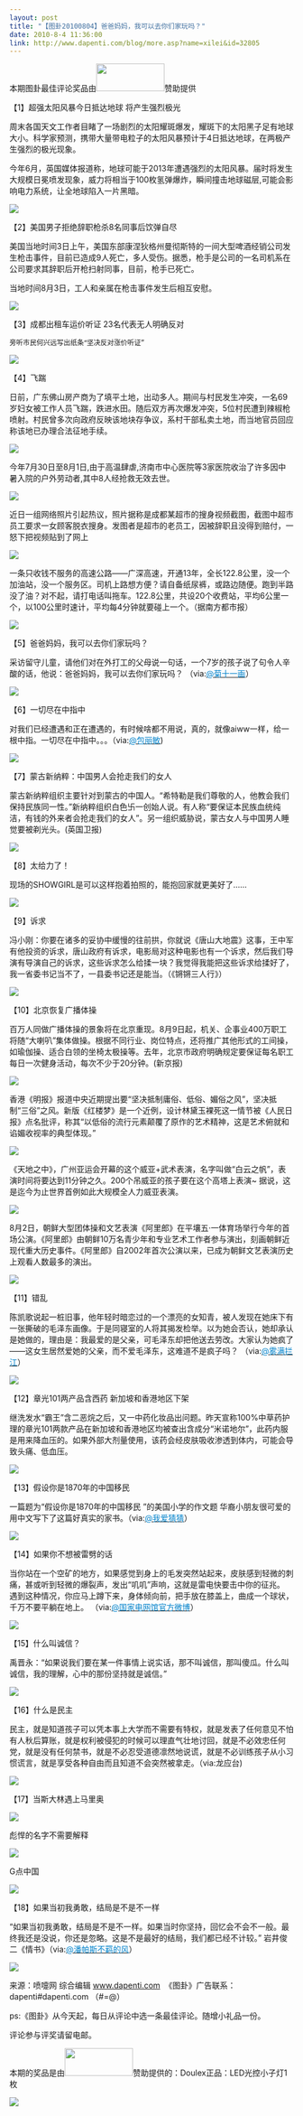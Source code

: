```yaml
---
layout: post
title: "【图卦20100804】爸爸妈妈，我可以去你们家玩吗？"
date: 2010-8-4 11:36:00
link: http://www.dapenti.com/blog/more.asp?name=xilei&id=32805
---
```


<div class="oblog_text" align="left">
<p>本期图卦最佳评论奖品由<a href="http://www.mygeek.cn/union/?af=dapenti" target="_blank"><img border="0" src="http://www.mygeek.cn/pic/1077123426.jpg" width="121" height="49"></a>赞助提供</p>
<p>【1】超强太阳风暴今日抵达地球 将产生强烈极光</p>
<p>周末各国天文工作者目睹了一场剧烈的太阳耀斑爆发，耀斑下的太阳黑子足有地球大小。科学家预测，携带大量带电粒子的太阳风暴预计于4日抵达地球，在两极产生强烈的极光现象。</p>
<p>今年6月，英国媒体报道称，地球可能于2013年遭遇强烈的太阳风暴。届时将发生大规模日冕喷发现象，威力将相当于100枚氢弹爆炸，瞬间撞击地球磁层,可能会影响电力系统，让全地球陷入一片黑暗。 </p>
<p><img style="BORDER-BOTTOM-COLOR: #000000; BORDER-TOP-COLOR: #000000; BORDER-RIGHT-COLOR: #000000; BORDER-LEFT-COLOR: #000000" border="0" src="http://ptimg.org:88/dapenti/608669bc5763/7106d9d0.jpg"></p>
<p>【2】美国男子拒绝辞职枪杀8名同事后饮弹自尽</p>
<p>美国当地时间3日上午，美国东部康涅狄格州曼彻斯特的一间大型啤酒经销公司发生枪击事件，目前已造成9人死亡，多人受伤。据悉，枪手是公司的一名司机系在公司要求其辞职后开枪扫射同事，目前，枪手已死亡。</p>
<p>当地时间8月3日，工人和亲属在枪击事件发生后相互安慰。</p>
<p><img style="BORDER-BOTTOM-COLOR: #000000; BORDER-TOP-COLOR: #000000; BORDER-RIGHT-COLOR: #000000; BORDER-LEFT-COLOR: #000000" border="0" src="http://ptimg.org:88/dapenti/975139bc5850/mcb6zjjx.jpg"></p>
<p>【3】成都出租车运价听证 23名代表无人明确反对</p>
<p><font size="2"><span style="FONT-SIZE: 12px">旁听市民何兴远写出纸条“坚决反对涨价听证</span>”</font></p>
<p><img style="BORDER-BOTTOM-COLOR: #000000; BORDER-TOP-COLOR: #000000; BORDER-RIGHT-COLOR: #000000; BORDER-LEFT-COLOR: #000000" border="0" src="http://ptimg.org:88/dapenti/829119bc5928/yw85dij4.jpg"></p>
<p>【4】飞踹</p>
<p>日前，广东佛山房产商为了填平土地，出动多人。期间与村民发生冲突，一名69岁妇女被工作人员飞踹，跌进水田。随后双方再次爆发冲突，5位村民遭到辣椒枪喷射。村民曾多次向政府反映该地块存争议，系村干部私卖土地，而当地官员回应称该地已办理合法征地手续。</p>
<p><img style="BORDER-BOTTOM-COLOR: #000000; BORDER-TOP-COLOR: #000000; BORDER-RIGHT-COLOR: #000000; BORDER-LEFT-COLOR: #000000" border="0" src="http://ptimg.org:88/dapenti/329219bc59a2/beogd7cd.jpg"></p>
<p>今年7月30日至8月1日,由于高温肆虐,济南市中心医院等3家医院收治了许多因中暑入院的户外劳动者,其中8人经抢救无效去世。</p>
<p><img style="BORDER-BOTTOM-COLOR: #000000; BORDER-TOP-COLOR: #000000; BORDER-RIGHT-COLOR: #000000; BORDER-LEFT-COLOR: #000000" border="0" src="http://ptimg.org:88/dapenti/077189bc5a69/4cjb13tb.jpg"></p>
<p>近日一组网络照片引起热议，照片据称是成都某超市的搜身视频截图，截图中超市员工要求一女顾客脱衣搜身。发图者是超市的老员工，因被辞职且没得到赔付，一怒下把视频贴到了网上</p>
<p><img style="BORDER-BOTTOM-COLOR: #000000; BORDER-TOP-COLOR: #000000; BORDER-RIGHT-COLOR: #000000; BORDER-LEFT-COLOR: #000000" border="0" src="http://ptimg.org:88/dapenti/393909bc5adf/jv23wnvk.jpg"></p>
<p>一条只收钱不服务的高速公路——广深高速，开通13年，全长122.8公里，没一个加油站，没一个服务区。司机上路想方便？请自备纸尿裤，或路边随便。跑到半路没了油？对不起，请打电话叫拖车。122.8公里，共设20个收费站，平均6公里一个，以100公里时速计，平均每4分钟就要碰上一个。（据南方都市报） </p>
<p><img style="BORDER-BOTTOM-COLOR: #000000; BORDER-TOP-COLOR: #000000; BORDER-RIGHT-COLOR: #000000; BORDER-LEFT-COLOR: #000000" border="0" src="http://ptimg.org:88/dapenti/895499bc5c35/028rmjyd.jpg"></p>
<p>【5】爸爸妈妈，我可以去你们家玩吗？</p>
<p>采访留守儿童，请他们对在外打工的父母说一句话，一个7岁的孩子说了句令人辛酸的话，他说：爸爸妈妈，我可以去你们家玩吗？ （via:<a href="http://t.sina.com.cn/n/%E8%8F%8A%E5%8D%81%E4%B8%80%E7%94%BB"><font color="#0082cb">@菊十一画</font></a>）</p>
<p><img style="BORDER-BOTTOM-COLOR: #000000; BORDER-TOP-COLOR: #000000; BORDER-RIGHT-COLOR: #000000; BORDER-LEFT-COLOR: #000000" border="0" src="http://ptimg.org:88/dapenti/637909bc5692/ic0hb9hj.jpg"></p>
<p>【6】一切尽在中指中</p>
<p>对我们已经遭遇和正在遭遇的，有时候啥都不用说，真的，就像aiww一样，给一根中指。一切尽在中指中。。。（via:<a href="http://t.sina.com.cn/1041212215"><font color="#0082cb">@包丽敏</font></a>)</p>
<p><img style="BORDER-BOTTOM-COLOR: #000000; BORDER-TOP-COLOR: #000000; BORDER-RIGHT-COLOR: #000000; BORDER-LEFT-COLOR: #000000" border="0" src="http://ptimg.org:88/dapenti/075339bc5bad/kqt0c18n.jpg"></p>
<p>【7】蒙古新纳粹：中国男人会抢走我们的女人</p>
<p>蒙古新纳粹组织主要针对到蒙古的中国人。“希特勒是我们尊敬的人，他教会我们保持民族同一性。”新纳粹组织白色卐一创始人说。有人称“要保证本民族血统纯洁，有钱的外来者会抢走我们的女人”。另一组织威胁说，蒙古女人与中国男人睡觉要被剃光头。(英国卫报) </p>
<p><img style="BORDER-BOTTOM-COLOR: #000000; BORDER-TOP-COLOR: #000000; BORDER-RIGHT-COLOR: #000000; BORDER-LEFT-COLOR: #000000" border="0" src="http://ptimg.org:88/dapenti/877679bc5cd7/nlansa5v.jpg"></p>
<p>【8】太给力了！</p>
<p>现场的SHOWGIRL是可以这样抱着拍照的，能抱回家就更美好了……</p>
<p><img style="BORDER-BOTTOM-COLOR: #000000; BORDER-TOP-COLOR: #000000; BORDER-RIGHT-COLOR: #000000; BORDER-LEFT-COLOR: #000000" border="0" src="http://ptimg.org:88/dapenti/438449bc5d1e/5p54uk0u.jpg"></p>
<p>【9】诉求</p>
<p>冯小刚：你要在诸多的妥协中缓慢的往前拱，你就说《唐山大地震》这事，王中军有他投资的诉求，唐山政府有诉求，电影局对这种电影也有一个诉求，然后我们导演有导演自己的诉求，这些诉求怎么给揉一块？我觉得我能把这些诉求给揉好了，我一省委书记当不了，一县委书记还是能当。（《锵锵三人行》） </p>
<p><img style="BORDER-BOTTOM-COLOR: #000000; BORDER-TOP-COLOR: #000000; BORDER-RIGHT-COLOR: #000000; BORDER-LEFT-COLOR: #000000" border="0" src="http://ptimg.org:88/dapenti/655269bc6139/wdbpv6xv.jpg"></p>
<p>【10】北京恢复广播体操</p>
<p>百万人同做广播体操的景象将在北京重现。8月9日起，机关、企事业400万职工将随“大喇叭”集体做操。根据不同行业、岗位特点，还将推广其他形式的工间操，如瑜伽操、适合白领的坐椅太极操等。去年，北京市政府明确规定要保证每名职工每日一次健身活动，每次不少于20分钟。(新京报) </p>
<p><img style="BORDER-BOTTOM-COLOR: #000000; BORDER-TOP-COLOR: #000000; BORDER-RIGHT-COLOR: #000000; BORDER-LEFT-COLOR: #000000" border="0" src="http://ptimg.org:88/dapenti/029709bc6187/kbw4vntp.jpg"></p>
<p>香港《明报》报道中央近期提出要“坚决抵制庸俗、低俗、媚俗之风”，坚决抵制“三俗”之风。新版《红楼梦》是一个近例，设计林黛玉裸死这一情节被《人民日报》点名批评，称其“以低俗的流行元素颠覆了原作的艺术精神，这是艺术俯就和谄媚收视率的典型体现。” </p>
<p><img style="BORDER-BOTTOM-COLOR: #000000; BORDER-TOP-COLOR: #000000; BORDER-RIGHT-COLOR: #000000; BORDER-LEFT-COLOR: #000000" border="0" src="http://ptimg.org:88/dapenti/058199bc61e0/k5tmmnlu.jpg"></p>
<p>《天地之中》，广州亚运会开幕的这个威亚+武术表演，名字叫做“白云之帆”，表演时间将要达到11分钟之久。200个吊威亚的孩子要在这个高塔上表演~ 据说，这是迄今为止世界首例如此大规模全人力威亚表演。</p>
<p><img style="BORDER-BOTTOM-COLOR: #000000; BORDER-TOP-COLOR: #000000; BORDER-RIGHT-COLOR: #000000; BORDER-LEFT-COLOR: #000000" border="0" src="http://ptimg.org:88/dapenti/625959bc6232/uy9yimf7.jpg"></p>
<p>8月2日，朝鲜大型团体操和文艺表演《阿里郎》在平壤五·一体育场举行今年的首场公演。《阿里郎》由朝鲜10万名青少年和专业艺术工作者参与演出，刻画朝鲜近现代重大历史事件。《阿里郎》自2002年首次公演以来，已成为朝鲜文艺表演历史上观看人数最多的演出。</p>
<p><img style="BORDER-BOTTOM-COLOR: #000000; BORDER-TOP-COLOR: #000000; BORDER-RIGHT-COLOR: #000000; BORDER-LEFT-COLOR: #000000" border="0" src="http://ptimg.org:88/dapenti/879909bc62c3/s9tvnh6d.jpg"></p>
<p>【11】错乱</p>
<p>陈凯歌说起一桩旧事，他年轻时暗恋过的一个漂亮的女知青，被人发现在她床下有一张撕破的毛泽东画像。于是同寝室的人将其揭发检举。以为她会否认，她却承认是她做的，理由是：我最爱的是父亲，可毛泽东却把他送去劳改。大家认为她疯了——这女生居然爱她的父亲，而不爱毛泽东，这难道不是疯子吗？ （via:<a href="http://t.sina.com.cn/1454884585"><font color="#0082cb">@雾满拦江</font></a>）</p>
<p><img style="BORDER-BOTTOM-COLOR: #000000; BORDER-TOP-COLOR: #000000; BORDER-RIGHT-COLOR: #000000; BORDER-LEFT-COLOR: #000000" border="0" src="http://ptimg.org:88/dapenti/035569bc630e/pnxfzcyz.jpg"></p>
<p>【12】章光101两产品含西药 新加坡和香港地区下架</p>
<p>继洗发水“霸王”含二恶烷之后，又一中药化妆品出问题。昨天宣称100%中草药护理的章光101两款产品在新加坡和香港地区均被查出含成分“米诺地尔”，此药内服是用来降血压的。如果外部大剂量使用，该药会经皮肤吸收渗透到体内，可能会导致头痛、低血压。 </p>
<p><img style="BORDER-BOTTOM-COLOR: #000000; BORDER-TOP-COLOR: #000000; BORDER-RIGHT-COLOR: #000000; BORDER-LEFT-COLOR: #000000" border="0" src="http://ptimg.org:88/dapenti/351969bc63e6/tlbe9d1h.jpg"></p>
<p>【13】假设你是1870年的中国移民</p>
<p>一篇题为“假设你是1870年的中国移民 ”的美国小学的作文题 华裔小朋友很可爱的用中文写下了这篇好真实的家书。（via:<a href="http://t.sina.com.cn/1734626797"><font color="#0082cb">@我爱猜猜</font></a>）</p>
<p><img style="BORDER-BOTTOM-COLOR: #000000; BORDER-TOP-COLOR: #000000; BORDER-RIGHT-COLOR: #000000; BORDER-LEFT-COLOR: #000000" border="0" src="http://ptimg.org:88/dapenti/490879bc6478/tlm8ty80.jpg"></p>
<p>【14】如果你不想被雷劈的话</p>
<p>当你站在一个空矿的地方，如果感觉到身上的毛发突然站起来，皮肤感到轻微的刺痛，甚或听到轻微的爆裂声，发出“叽叽”声响，这就是雷电快要击中你的征兆。 遇到这种情况，你应马上蹲下来，身体倾向前，把手放在膝盖上，曲成一个球状，千万不要平躺在地上。 （via:<a href="http://t.sina.com.cn/1658027287"><font color="#0082cb">@国家电网馆官方微博</font></a>）</p>
<p><img style="BORDER-BOTTOM-COLOR: #000000; BORDER-TOP-COLOR: #000000; BORDER-RIGHT-COLOR: #000000; BORDER-LEFT-COLOR: #000000" border="0" src="http://ptimg.org:88/dapenti/754239bc6587/vavti6n7.jpg"></p>
<p>【15】什么叫诚信？</p>
<p>禹晋永：“如果说我们要在某一件事情上说实话，那不叫诚信，那叫傻瓜。什么叫诚信，我的理解，心中的那份坚持就是诚信。”</p>
<p><img style="BORDER-BOTTOM-COLOR: #000000; BORDER-TOP-COLOR: #000000; BORDER-RIGHT-COLOR: #000000; BORDER-LEFT-COLOR: #000000" border="0" src="http://ptimg.org:88/dapenti/416689bc6635/nofcljo9.jpg"></p>
<p>【16】什么是民主</p>
<p>民主，就是知道孩子可以凭本事上大学而不需要有特权，就是发表了任何意见不怕有人秋后算账，就是权利被侵犯的时候可以理直气壮地讨回，就是不必效忠任何党，就是没有任何禁书，就是不必忍受道德凛然地说谎，就是不必训练孩子从小习惯谎言，就是享受各种自由而且知道不会突然被拿走。（via:龙应台)</p>
<p><img style="BORDER-BOTTOM-COLOR: #000000; BORDER-TOP-COLOR: #000000; BORDER-RIGHT-COLOR: #000000; BORDER-LEFT-COLOR: #000000" border="0" src="http://ptimg.org:88/dapenti/725079bc66ac/agwhg8x1.jpg"></p>
<p>【17】当斯大林遇上马里奥</p>
<p><img style="BORDER-BOTTOM-COLOR: #000000; BORDER-TOP-COLOR: #000000; BORDER-RIGHT-COLOR: #000000; BORDER-LEFT-COLOR: #000000" border="0" src="http://ptimg.org:88/dapenti/665529bc6816/sv0c9bqz.jpg"></p>
<p>彪悍的名字不需要解释</p>
<p><img style="BORDER-BOTTOM-COLOR: #000000; BORDER-TOP-COLOR: #000000; BORDER-RIGHT-COLOR: #000000; BORDER-LEFT-COLOR: #000000" border="0" src="http://ptimg.org:88/dapenti/017179bc6815/vw62a2km.jpg"></p>
<p>G点中国</p>
<p><img style="BORDER-BOTTOM-COLOR: #000000; BORDER-TOP-COLOR: #000000; BORDER-RIGHT-COLOR: #000000; BORDER-LEFT-COLOR: #000000" border="0" src="http://ptimg.org:88/dapenti/232949bc6813/zxpgqnr9.jpg"></p>
<p>【18】如果当初我勇敢，结局是不是不一样</p>
<p>“如果当初我勇敢，结局是不是不一样。如果当时你坚持，回忆会不会不一般。最终我还是没说，你还是忽略。这是不是最好的结局，我们都已经不计较。” 岩井俊二《情书》（via:<a href="http://t.sina.com.cn/1639650452"><font color="#0082cb">@潘帕斯不羁的风</font></a>） </p>
<p><img style="BORDER-BOTTOM-COLOR: #000000; BORDER-TOP-COLOR: #000000; BORDER-RIGHT-COLOR: #000000; BORDER-LEFT-COLOR: #000000" border="0" src="http://ptimg.org:88/dapenti/133489bc6778/bjoreij7.jpg"></p>
<p>来源：喷嚏网 综合编辑 <a href="http://www.dapenti.com/">www.dapenti.com</a>&#160; 《图卦》广告联系：dapenti#dapenti.com （#=@）</p>
<p>ps:《图卦》从今天起，每日从评论中选一条最佳评论。随增小礼品一份。</p>
<p>评论参与评奖请留电邮。</p>
<p>本期的奖品是由<a href="http://www.mygeek.cn/union/?af=dapenti" target="_blank"><img border="0" src="http://www.mygeek.cn/pic/1077123426.jpg" width="121" height="49"></a>赞助提供的：Doulex正品：LED光控小子灯1枚</p>
<p><img style="BORDER-BOTTOM-COLOR: #000000; BORDER-TOP-COLOR: #000000; BORDER-RIGHT-COLOR: #000000; BORDER-LEFT-COLOR: #000000" border="0" src="http://ptimg.org:88/dapenti/757579ac9121/ddu47ji6.jpg"></p>
</div>